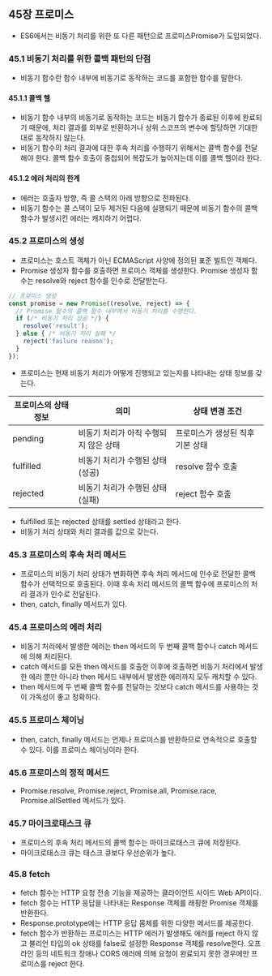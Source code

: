 ## 45장 프로미스
- ES6에서는 비동기 처리를 위한 또 다른 패턴으로 프로미스Promise가 도입되었다.

### 45.1 비동기 처리를 위한 콜백 패턴의 단점
- 비동기 함수란 함수 내부에 비동기로 동작하는 코드를 포함한 함수를 말한다.
#### 45.1.1 콜백 헬
- 비동기 함수 내부의 비동기로 동작하는 코드는 비동기 함수가 종료된 이후에 완료되기 때문에, 처리 결과를 외부로 반환하거나 상위 스코프의 변수에 할당하면 기대한 대로 동작하지 않는다.
- 비동기 함수의 처리 결과에 대한 후속 처리를 수행하기 위해서는 콜백 함수를 전달해야 한다. 콜백 함수 호출이 중첩되어 복잡도가 높아지는데 이를 콜백 헬이라 한다.
#### 45.1.2 에러 처리의 한계
- 에러는 호출자 방향, 즉 콜 스택의 아래 방향으로 전파된다.
- 비동기 함수는 콜 스택이 모두 제거된 다음에 실행되기 때문에 비동기 함수의 콜백 함수가 발생시킨 에러는 캐치하기 어렵다.

### 45.2 프로미스의 생성
- 프로미스는 호스트 객체가 아닌 ECMAScript 사양에 정의된 표준 빌트인 객체다.
- Promise 생성자 함수를 호출하면 프로미스 객체를 생성한다. Promise 생성자 함수는 resolve와 reject 함수를 인수로 전달받는다.
```js
// 프로미스 생성
const promise = new Promise((resolve, reject) => {
  // Promise 함수의 콜백 함수 내부에서 비동기 처리를 수행한다.
  if (/* 비동기 처리 성공 */) {
    resolve('result');
  } else { /* 비동기 처리 실패 */
    reject('failure reason');
  }
});
```
- 프로미스는 현재 비동기 처리가 어떻게 진행되고 있는지를 나타내는 상태 정보를 갖는다.

| 프로미스의 상태 정보 | 의미 | 상태 변경 조건 |
|-------------------|------|---------------|
| pending | 비동기 처리가 아직 수행되지 않은 상태 | 프로미스가 생성된 직후 기본 상태 |
| fulfilled | 비동기 처리가 수행된 상태(성공) | resolve 함수 호출 |
| rejected | 비동기 처리가 수행된 상태(실패) | reject 함수 호출 |

- fulfilled 또는 rejected 상태를 settled 상태라고 한다.
- 비동기 처리 상태와 처리 결과를 값으로 갖는다.

### 45.3 프로미스의 후속 처리 메서드
- 프로미스의 비동기 처리 상태가 변화하면 후속 처리 메서드에 인수로 전달한 콜백 함수가 선택적으로 호출된다. 이때 후속 처리 메서드의 콜백 함수에 프로미스의 처리 결과가 인수로 전달된다.
- then, catch, finally 메서드가 있다.

### 45.4 프로미스의 에러 처리
- 비동기 처리에서 발생한 에러는 then 메서드의 두 번째 콜백 함수나 catch 메서드에 의해 처리된다.
- catch 메서드를 모든 then 메서드를 호출한 이후에 호출하면 비동기 처리에서 발생한 에러 뿐만 아니라 then 메서드 내부에서 발생한 에러까지 모두 캐치할 수 있다.
- then 메서드에 두 번째 콜백 함수를 전달하는 것보다 catch 메서드를 사용하는 것이 가독성이 좋고 정확하다.

### 45.5 프로미스 체이닝
- then, catch, finally 메서드는 언제나 프로미스를 반환하므로 연속적으로 호출할 수 있다. 이를 프로미스 체이닝이라 한다.

### 45.6 프로미스의 정적 메서드
- Promise.resolve, Promise.reject, Promise.all, Promise.race, Promise.allSettled 메서드가 있다.

### 45.7 마이크로태스크 큐
- 프로미스의 후속 처리 메서드의 콜백 함수는 마이크로태스크 큐에 저장된다.
- 마이크로태스크 큐는 태스크 큐보다 우선순위가 높다.

### 45.8 fetch
- fetch 함수는 HTTP 요청 전송 기능을 제공하는 클라이언트 사이드 Web API이다.
- fetch 함수는 HTTP 응답을 나타내는 Response 객체를 래핑한 Promise 객체를 반환한다.
- Response.prototype에는 HTTP 응답 몸체를 위한 다양한 메서드를 제공한다.
- fetch 함수가 반환하는 프로미스는 HTTP 에러가 발생해도 에러를 reject 하지 않고 불리언 타입의 ok 상태를 false로 설정한 Response 객체를 resolve한다. 오프라인 등의 네트워크 장애나 CORS 에러에 의해 요청이 완료되지 못한 경우에만 프로미스를 reject 한다.
